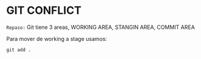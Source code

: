 # GIT CONFLICT 

`Repaso:` Git tiene 3 areas, WORKING AREA, STANGIN AREA, COMMIT AREA

Para mover de working a stage usamos: 
```git
git add . 
```